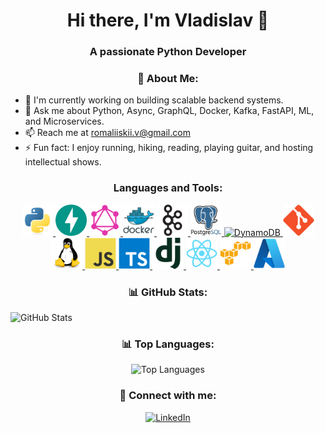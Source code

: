 <h1 align="center">Hi there, I'm Vladislav 👋</h1>
<h3 align="center">A passionate Python Developer</h3>

<!-- Bootstrap CDN for styling -->
<link rel="stylesheet" href="https://cdn.jsdelivr.net/npm/bootstrap@5.3.0/dist/css/bootstrap.min.css">

<div class="container text-center mt-4">
    <h3 align="center" class="text-primary">🚀 About Me:</h3>
    <ul class="list-group list-group-flush d-inline-block text-start">
        <li class="list-group-item">🔭 I'm currently working on building scalable backend systems.</li>
        <li class="list-group-item">💬 Ask me about Python, Async, GraphQL, Docker, Kafka, FastAPI, ML, and Microservices.</li>
        <li class="list-group-item">📫 Reach me at <a href="mailto:romaliiskii.v@gmail.com" class="text-decoration-none">romaliiskii.v@gmail.com</a></li>
        <li class="list-group-item">⚡ Fun fact: I enjoy running, hiking, reading, playing guitar, and hosting intellectual shows.</li>
    </ul>
</div>

<h3 align="center" class="text-center mt-4 text-success">Languages and Tools:</h3>
<div align="center" class="d-flex justify-content-center flex-wrap gap-3">
    <a href="https://www.python.org" target="_blank">
        <img src="https://raw.githubusercontent.com/devicons/devicon/master/icons/python/python-original.svg" alt="Python" width="50" height="50"/>
    </a>
    <a href="https://fastapi.tiangolo.com/" target="_blank">
        <img src="https://raw.githubusercontent.com/devicons/devicon/master/icons/fastapi/fastapi-original.svg" alt="FastAPI" width="50" height="50"/>
    </a>
    <a href="https://graphql.org/" target="_blank">
        <img src="https://raw.githubusercontent.com/devicons/devicon/master/icons/graphql/graphql-plain.svg" alt="GraphQL" width="50" height="50"/>
    </a>
    <a href="https://www.docker.com/" target="_blank">
        <img src="https://raw.githubusercontent.com/devicons/devicon/master/icons/docker/docker-original-wordmark.svg" alt="Docker" width="50" height="50"/>
    </a>
    <a href="https://kafka.apache.org/" target="_blank">
        <img src="https://raw.githubusercontent.com/devicons/devicon/master/icons/apachekafka/apachekafka-original.svg" alt="Kafka" width="50" height="50"/>
    </a>
    <a href="https://www.postgresql.org/" target="_blank">
        <img src="https://raw.githubusercontent.com/devicons/devicon/master/icons/postgresql/postgresql-original-wordmark.svg" alt="PostgreSQL" width="50" height="50"/>
    </a>
    <a href="https://aws.amazon.com/dynamodb/" target="_blank">
        <img src="https://cdn.worldvectorlogo.com/logos/aws-dynamodb.svg" alt="DynamoDB" width="50" height="50"/>
    </a>
    <a href="https://git-scm.com/" target="_blank">
        <img src="https://raw.githubusercontent.com/devicons/devicon/master/icons/git/git-original.svg" alt="Git" width="50" height="50"/>
    </a>
    <a href="https://www.linux.org/" target="_blank">
        <img src="https://raw.githubusercontent.com/devicons/devicon/master/icons/linux/linux-original.svg" alt="Linux" width="50" height="50"/>
    </a>
    <a href="https://developer.mozilla.org/en-US/docs/Web/JavaScript" target="_blank">
        <img src="https://raw.githubusercontent.com/devicons/devicon/master/icons/javascript/javascript-original.svg" alt="JavaScript" width="50" height="50"/>
    </a>
    <a href="https://www.typescriptlang.org/" target="_blank">
        <img src="https://raw.githubusercontent.com/devicons/devicon/master/icons/typescript/typescript-original.svg" alt="TypeScript" width="50" height="50"/>
    </a>
    <a href="https://www.djangoproject.com/" target="_blank">
        <img src="https://raw.githubusercontent.com/devicons/devicon/master/icons/django/django-plain.svg" alt="Django" width="50" height="50"/>
    </a>
    <a href="https://react.dev/" target="_blank">
        <img src="https://raw.githubusercontent.com/devicons/devicon/master/icons/react/react-original.svg" alt="React" width="50" height="50"/>
    </a>
    <a href="https://aws.amazon.com/" target="_blank">
        <img src="https://raw.githubusercontent.com/devicons/devicon/master/icons/amazonwebservices/amazonwebservices-original.svg" alt="AWS" width="50" height="50"/>
    </a>
    <a href="https://azure.microsoft.com/en-us" target="_blank">
        <img src="https://raw.githubusercontent.com/devicons/devicon/master/icons/azure/azure-original.svg" alt="Azure" width="50" height="50"/>
    </a>
</div>

<h3 align="center" class="text-center mt-4 text-info">📊 GitHub Stats:</h3>
<div class="text-center">
    <img src="https://github-readme-stats.vercel.app/api?username=romanvlad95&show_icons=true&theme=tokyonight" alt="GitHub Stats" class="rounded shadow-lg"/>
</div>

<h3 align="center" class="text-center mt-4 text-warning">📊 Top Languages:</h3>
<div  align="center" class="text-center">
    <img src="https://github-readme-stats.vercel.app/api/top-langs/?username=romanvlad95&layout=compact&theme=tokyonight" alt="Top Languages" class="rounded shadow-lg"/>
</div>

<h3 align="center" class="text-center mt-4 text-secondary">📣 Connect with me:</h3>
<div align="center" class="text-center">
    <a href="https://www.linkedin.com/in/vromaliysky" target="_blank">
        <img src="https://cdn.jsdelivr.net/gh/devicons/devicon/icons/linkedin/linkedin-original.svg" alt="LinkedIn" width="50" height="50"/>
    </a>
</div>
